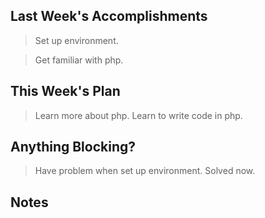 ## Last Week's Accomplishments

> Set up environment.

> Get familiar with php.

## This Week's Plan

> Learn more about php. Learn to write code in php.

## Anything Blocking?

> Have problem when set up environment. Solved now.

## Notes
